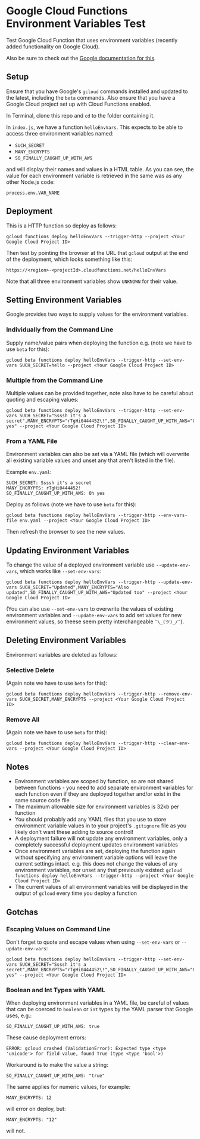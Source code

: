 # Google Cloud Functions Environment Variables Test

Test Google Cloud Function that uses environment variables (recently added functionality on Google Cloud).

Also be sure to check out the [Google documentation for this](https://cloud.google.com/functions/docs/env-var).

## Setup

Ensure that you have Google's `gcloud` commands installed and updated to the latest, including the `beta` commands.  Also ensure that you have a Google Cloud project set up with Cloud Functions enabled.

In Terminal, clone this repo and `cd` to the folder containing it.

In `index.js`, we have a function `helloEnvVars`.  This expects to be able to access three environment variables named:

* `SUCH_SECRET`
* `MANY_ENCRYPTS`
* `SO_FINALLY_CAUGHT_UP_WITH_AWS`

and will display their names and values in a HTML table.  As you can see, the value for each environment variable is retrieved in the same was as any other Node.js code:

```
process.env.VAR_NAME
```

## Deployment

This is a HTTP function so deploy as follows:

```
gcloud functions deploy helloEnvVars --trigger-http --project <Your Google Cloud Project ID>
```

Then test by pointing the browser at the URL that `gcloud` output at the end of the deployment, which looks something like this:

```
https://<region>-<projectId>.cloudfunctions.net/helloEnvVars
```

Note that all three environment variables show `UNKNOWN` for their value.

## Setting Environment Variables

Google provides two ways to supply values for the environment variables.

### Individually from the Command Line

Supply name/value pairs when deploying the function e.g. (note we have to use `beta` for this):

```
gcloud beta functions deploy helloEnvVars --trigger-http --set-env-vars SUCH_SECRET=hello --project <Your Google Cloud Project ID>
```

### Multiple from the Command Line

Multiple values can be provided together, note also have to be careful about quoting and escaping values:

```
gcloud beta functions deploy helloEnvVars --trigger-http --set-env-vars SUCH_SECRET="Ssssh it's a secret",MANY_ENCRYPTS="rTgHi0444452\!",SO_FINALLY_CAUGHT_UP_WITH_AWS="Oh yes" --project <Your Google Cloud Project ID>
```

### From a YAML File

Environment variables can also be set via a YAML file (which will overwrite all existing variable values and unset any that aren't listed in the file).

Example `env.yaml`:

```
SUCH_SECRET: Ssssh it's a secret
MANY_ENCRYPTS: rTgHi0444452!
SO_FINALLY_CAUGHT_UP_WITH_AWS: Oh yes
```

Deploy as follows (note we have to use `beta` for this):

```
gcloud beta functions deploy helloEnvVars --trigger-http --env-vars-file env.yaml --project <Your Google Cloud Project ID>
```

Then refresh the browser to see the new values.

## Updating Environment Variables

To change the value of a deployed environment variable use `--update-env-vars`, which works like `--set-env-vars`:

```
gcloud beta functions deploy helloEnvVars --trigger-http --update-env-vars SUCH_SECRET="Updated",MANY_ENCRYPTS="Also updated",SO_FINALLY_CAUGHT_UP_WITH_AWS="Updated too" --project <Your Google Cloud Project ID>
```

(You can also use `--set-env-vars` to overwrite the values of existing environment variables and `--update-env-vars` to add set values for new environment values, so theese seem pretty interchangeable `¯\_(ツ)_/¯`).

## Deleting Environment Variables

Environment variables are deleted as follows:

### Selective Delete

(Again note we have to use `beta` for this):

```
gcloud beta functions deploy helloEnvVars --trigger-http --remove-env-vars SUCH_SECRET,MANY_ENCRYPTS --project <Your Google Cloud Project ID>
```

### Remove All

(Again note we have to use `beta` for this):

```
gcloud beta functions deploy helloEnvVars --trigger-http --clear-env-vars --project <Your Google Cloud Project ID>
```

## Notes

* Environment variables are scoped by function, so are not shared between functions - you need to add separate environment variables for each function even if they are deployed together and/or exist in the same source code file
* The maximum allowable size for environment variables is 32kb per function
* You should probably add any YAML files that you use to store environment variable values in to your project's `.gitignore` file as you likely don't want these adding to source control!
* A deployment failure will not update any environment variables, only a completely successful deployment updates environment variables
* Once environment variables are set, deploying the function again without specifying any environment variable options will leave the current settings intact.  e.g. this does not change the values of any environment variables, nor unset any that previously existed: `gcloud functions deploy helloEnvVars --trigger-http --project <Your Google Cloud Project ID>`
* The current values of all environment variables will be displayed in the output of `gcloud` every time you deploy a function

## Gotchas

### Escaping Values on Command Line

Don't forget to quote and escape values when using `--set-env-vars` or `--update-env-vars`:

```
gcloud beta functions deploy helloEnvVars --trigger-http --set-env-vars SUCH_SECRET="Ssssh it's a secret",MANY_ENCRYPTS="rTgHi0444452\!",SO_FINALLY_CAUGHT_UP_WITH_AWS="Oh yes" --project <Your Google Cloud Project ID>
```

### Boolean and Int Types with YAML

When deploying environment variables in a YAML file, be careful of values that can be coerced to `boolean` or `int` types by the YAML parser that Google uses, e.g.:

```
SO_FINALLY_CAUGHT_UP_WITH_AWS: true
```

These cause deployment errors:

```
ERROR: gcloud crashed (ValidationError): Expected type <type 'unicode'> for field value, found True (type <type 'bool'>)
```

Workaround is to make the value a string:

```
SO_FINALLY_CAUGHT_UP_WITH_AWS: "true"
```

The same applies for numeric values, for example:

```
MANY_ENCRYPTS: 12
```

will error on deploy, but:

```
MANY_ENCRYPTS: "12"
``` 

will not.